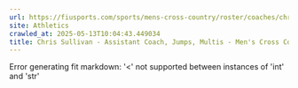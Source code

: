 ```yaml
---
url: https://fiusports.com/sports/mens-cross-country/roster/coaches/chris-sullivan/3293
site: Athletics
crawled_at: 2025-05-13T10:04:43.449034
title: Chris Sullivan - Assistant Coach, Jumps, Multis - Men's Cross Country/ Track Coaches - FIU Athletics
---
```


Error generating fit markdown: '<' not supported between instances of 'int' and 'str'